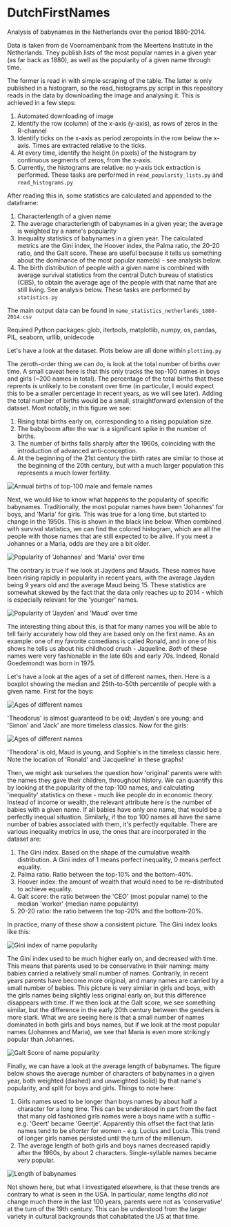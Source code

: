 # DutchFirstNames
Analysis of babynames in the Netherlands over the period 1880-2014.

Data is taken from de Voornamenbank from the Meertens Institute in the Netherlands. They publish lists of the  most popular names in a given year (as far back as 1880), as well as the popularity of a given name through time. 

The former is read in with simple scraping of the table. The latter is only published in a histogram, so the read_histograms.py script in this repository reads in the data by downloading the image and analysing it. This is achieved in a few steps:
1. Automated downloading of image
1. Identify the row (column) of the x-axis (y-axis), as rows of zeros in the R-channel
1. Identify ticks on the x-axis as period zeropoints in the row below the x-axis. Times are extracted relative to the ticks.
1. At every time, identify the height (in pixels) of the histogram by continuous segments of zeros, from the x-axis.
1. Currently, the histograms are relative: no y-axis tick extraction is performed. 
These tasks are performed in `read_popularity_lists.py` and `read_histograms.py`

After reading this in, some statistics are calculated and appended to the dataframe: 
1. Characterlength of a given name
1. The average characterlength of babynames in a given year; the average is weighted by a name's popularity
1. Inequality statistics of babynames in a given year. The calculated metrics are the Gini index, the Hoover index, the Palma ratio, the 20-20 ratio, and the Galt score. These are useful because it tells us something about the dominance of the most popular name(s) - see analysis below. 
1. The birth distribution of people with a given name is combined with average survival statistics from the central Dutch bureau of statistics (CBS), to obtain the average age of the people with that name that are still living. See analysis below. 
These tasks are performed by `statistics.py`

The main output data can be found in `name_statistics_netherlands_1880-2014.csv`

Required Python packages:
glob, itertools, matplotlib, numpy, os, pandas, PIL, seaborn, urllib, unidecode

Let's have a look at the dataset. Plots below are all done within `plotting.py`

The zeroth-order thing we can do, is look at the total number of births over time. A small caveat here is that this only tracks the top-100 names in boys and girls (~200 names in total). The percentage of the total births that these reprents is unlikely to be constant over time (in particular, I would expect this to be a smaller percentage in recent years, as we will see later). Adding the total number of births would be a small, straightforward extension of the dataset. 
Most notably, in this figure we see:
1. Rising total births early on, corresponding to a rising population size. 
1. The babyboom after the war is a significant spike in the number of births. 
1. The number of births falls sharply after the 1960s, coinciding with the introduction of advanced anti-conception.
1. At the beginning of the 21st century the birth rates are similar to those at the beginning of the 20th century, but with a much larger population this represents a much lower fertility. 

![Annual births of top-100 male and female names](https://github.com/Josha91/DutchFirstNames/blob/master/images/annual_births.png)

Next, we would like to know what happens to the popularity of specific babynames. Traditionally, the most popular names have been 'Johannes' for boys, and 'Maria' for girls. This was true for a long time, but started to change in the 1950s. This is shown in the black line below. When combined with survival statistics, we can find the colored histogram, which are all the people with those names that are still expected to be alive. If you meet a Johannes or a Maria, odds are they are a bit older. 

![Popularity of 'Johannes' and 'Maria' over time](https://github.com/Josha91/DutchFirstNames/blob/master/images/Johannes_Maria.png)

The contrary is true if we look at Jaydens and Mauds. These names have been rising rapidly in popularity in recent years, with the average Jayden being 9 years old and the average Maud being 15. These statistics are somewhat skewed by the fact that the data only reaches up to 2014 - which is especially relevant for the 'younger' names. 

![Popularity of 'Jayden' and 'Maud' over time](https://github.com/Josha91/DutchFirstNames/blob/master/images/Jayden_Maud.png)

The interesting thing about this, is that for many names you will be able to tell fairly accurately how old they are based only on the first name. As an example: one of my favorite comedians is called Ronald, and in one of his shows he tells us about his childhood crush - Jaqueline. *Both* of these names were very fashionable in the late 60s and early 70s. Indeed, Ronald Goedemondt was born in 1975. 

Let's have a look at the ages of a set of different names, then. Here is a boxplot showing the median and 25th-to-50th percentile of people with a given name. First for the boys:

![Ages of different names](https://github.com/Josha91/DutchFirstNames/blob/master/images/age_distribution_man.png)

'Theodorus' is almost guaranteed to be old; Jayden's are young; and 'Simon' and 'Jack' are more timeless classics. Now for the girls:

![Ages of different names](https://github.com/Josha91/DutchFirstNames/blob/master/images/age_distribution_vrouw.png)

'Theodora' is old, Maud is young, and Sophie's in the timeless classic here. Note the location of 'Ronald' and 'Jacqueline' in these graphs!

Then, we might ask ourselves the question how 'original' parents were with the names they gave their children, throughout history. We can quantify this by looking at the popularity of the top-100 names, and calculating 'inequality' statistics on these - much like people do in economic theory. Instead of income or wealth, the relevant attribute here is the number of babies with a given name. If all babies have only one name, that would be a perfectly inequal situation. Similarly, if the top 100 names all have the same number of babies associated with them, it's perfectly equitable. There are various inequality metrics in use, the ones that are incorporated in the dataset are:
1. The Gini index. Based on the shape of the cumulative wealth distribution. A Gini index of 1 means perfect inequality, 0 means perfect equality.
2. Palma ratio. Ratio between the top-10% and the bottom-40%.
3. Hoover index: the amount of wealth that would need to be re-distributed to achieve equality.
4. Galt score: the ratio between the 'CEO' (most popular name) to the median 'worker' (median name popularity)
5. 20-20 ratio: the ratio between the top-20% and the bottom-20%. 

In practice, many of these show a consistent picture. The Gini index looks like this:

![Gini index of name popularity](https://github.com/Josha91/DutchFirstNames/blob/master/images/Gini.png)

The Gini index used to be much higher early on, and decreased with time. This means that parents used to be conservative in their naming: many babies carried a relatively small number of names. Contrarily, in recent years parents have become more original, and many names are carried by a small number of babies. This picture is very similar in girls and boys, with the girls names being slightly less original early on, but this difference disappears with time. 
If we then look at the Galt score, we see something similar, but the difference in the early 20th century between the genders is more stark. What we are seeing here is that a small number of names dominated in both girls and boys names, but if we look at the most popular names (Johannes and Maria), we see that Maria is even more strikingly popular than Johannes. 

![Galt Score of name popularity](https://github.com/Josha91/DutchFirstNames/blob/master/images/Galt.png)

Finally, we can have a look at the average length of babynames. The figure below shows the average number of characters of babynames in a given year, both weighted (dashed) and unweighted (solid) by that name's popularity, and split for boys and girls. Things to note here:
1. Girls names used to be longer than boys names by about half a character for a long time. This can be understood in part from the fact that many old fashioned girls names were a boys name with a suffic - e.g. 'Geert' became 'Geertje'. Apparently this offset the fact that latin names tend to be *shorter* for women - e.g. Lucius and Lucia. This trend of longer girls names persisted until the turn of the millenium. 
1. The average length of both girls and boys names decreased rapidly after the 1960s, by about 2 characters. Single-syllable names became very popular. 


![Length of babynames](https://github.com/Josha91/DutchFirstNames/blob/master/images/average_name_length.png)

Not shown here, but what I investigated elsewhere, is that these trends are contrary to what is seen in the USA. In particular, name lengths *did not* change much there in the last 100 years, parents were not as 'conservative' at the turn of the 19th century. This can be understood from the larger variety in cultural backgrounds that cohabitated the US at that time.
